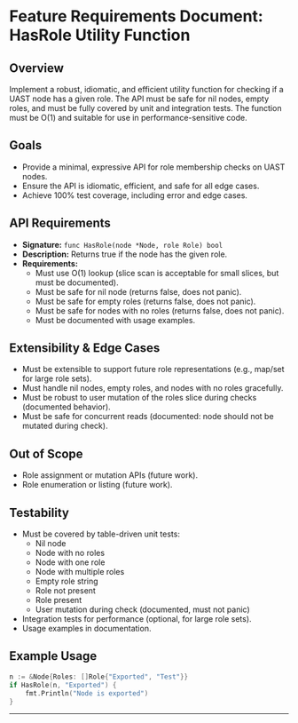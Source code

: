 # Feature Requirements Document: HasRole Utility Function

## Overview
Implement a robust, idiomatic, and efficient utility function for checking if a UAST node has a given role. The API must be safe for nil nodes, empty roles, and must be fully covered by unit and integration tests. The function must be O(1) and suitable for use in performance-sensitive code.

## Goals
- Provide a minimal, expressive API for role membership checks on UAST nodes.
- Ensure the API is idiomatic, efficient, and safe for all edge cases.
- Achieve 100% test coverage, including error and edge cases.

## API Requirements
- **Signature:** `func HasRole(node *Node, role Role) bool`
- **Description:** Returns true if the node has the given role.
- **Requirements:**
  - Must use O(1) lookup (slice scan is acceptable for small slices, but must be documented).
  - Must be safe for nil node (returns false, does not panic).
  - Must be safe for empty roles (returns false, does not panic).
  - Must be safe for nodes with no roles (returns false, does not panic).
  - Must be documented with usage examples.

## Extensibility & Edge Cases
- Must be extensible to support future role representations (e.g., map/set for large role sets).
- Must handle nil nodes, empty roles, and nodes with no roles gracefully.
- Must be robust to user mutation of the roles slice during checks (documented behavior).
- Must be safe for concurrent reads (documented: node should not be mutated during check).

## Out of Scope
- Role assignment or mutation APIs (future work).
- Role enumeration or listing (future work).

## Testability
- Must be covered by table-driven unit tests:
  - Nil node
  - Node with no roles
  - Node with one role
  - Node with multiple roles
  - Empty role string
  - Role not present
  - Role present
  - User mutation during check (documented, must not panic)
- Integration tests for performance (optional, for large role sets).
- Usage examples in documentation.

## Example Usage
```go
n := &Node{Roles: []Role{"Exported", "Test"}}
if HasRole(n, "Exported") {
    fmt.Println("Node is exported")
}
```

--- 